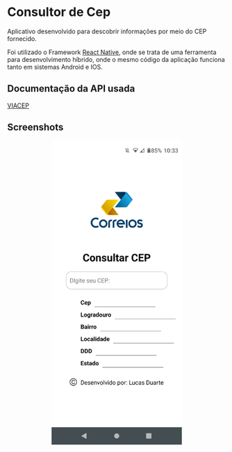 # Consultor de Cep 

Aplicativo desenvolvido para descobrir informações por meio do CEP fornecido.

Foi utilizado o Framework [React Native](https://reactnative.dev/), onde se trata de uma ferramenta para desenvolvimento híbrido, onde o mesmo código da aplicação funciona tanto em sistemas Android e IOS.


## Documentação da API usada

[VIACEP](https://viacep.com.br/)


## Screenshots
<div align="center">
  <img src="https://github.com/LuckasDuarte/ConsultordeCEP/blob/master/cep.png" width="300px"/>
</div>



  
  
